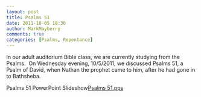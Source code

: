 ```yaml
---
layout: post
title: Psalms 51
date: 2011-10-05 18:30
author: MarkMayberry
comments: true
categories: [Psalms, Repentance]
---
```

<p>In our adult auditorium Bible class, we are currently studying from the Psalms.&#160; On Wednesday evening, 10/5/2011, we discussed Psalms 51, a Psalm of David, when Nathan the prophet came to him, after he had gone in to Bathsheba.</p>  <div style="padding-bottom: 0px; margin: 0px; padding-left: 0px; padding-right: 0px; display: inline; float: none; padding-top: 0px" id="scid:8eb9d37f-1541-4f29-b6f4-1eea890d4876:1c593ffa-83f0-45c8-a462-603557bdbd55" class="wlWriterEditableSmartContent"><p><div>Psalms 51 PowerPoint Slideshow<a href="http://www.ascoc.org/wordpress/wp-content/uploads/2011/10/Psalms-51.pps" target="_self">Psalms 51.pps</a></div></p></div>
